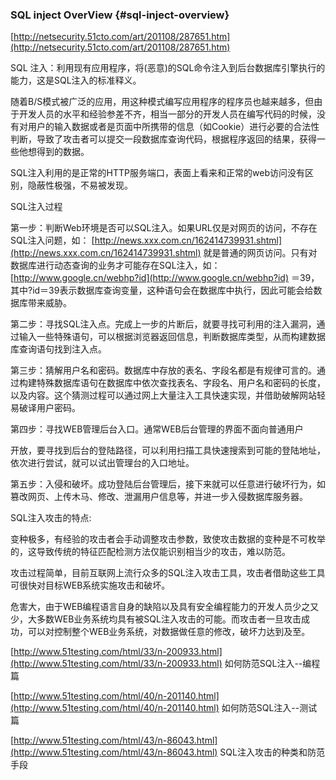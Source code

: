 ### SQL inject OverView {#sql-inject-overview}

[http://netsecurity.51cto.com/art/201108/287651.htm](http://netsecurity.51cto.com/art/201108/287651.htm)

SQL 注入：利用现有应用程序，将(恶意)的SQL命令注入到后台数据库引擎执行的能力，这是SQL注入的标准释义。

随着B/S模式被广泛的应用，用这种模式编写应用程序的程序员也越来越多，但由于开发人员的水平和经验参差不齐，相当一部分的开发人员在编写代码的时候，没有对用户的输入数据或者是页面中所携带的信息（如Cookie）进行必要的合法性判断，导致了攻击者可以提交一段数据库查询代码，根据程序返回的结果，获得一些他想得到的数据。

SQL注入利用的是正常的HTTP服务端口，表面上看来和正常的web访问没有区别，隐蔽性极强，不易被发现。

SQL注入过程

第一步：判断Web环境是否可以SQL注入。如果URL仅是对网页的访问，不存在SQL注入问题，如： [http://news.xxx.com.cn/162414739931.shtml](http://news.xxx.com.cn/162414739931.shtml) 就是普通的网页访问。只有对数据库进行动态查询的业务才可能存在SQL注入，如： [http://www.google.cn/webhp?id](http://www.google.cn/webhp?id) ＝39，其中?id＝39表示数据库查询变量，这种语句会在数据库中执行，因此可能会给数据库带来威胁。

第二步：寻找SQL注入点。完成上一步的片断后，就要寻找可利用的注入漏洞，通过输入一些特殊语句，可以根据浏览器返回信息，判断数据库类型，从而构建数据库查询语句找到注入点。

第三步：猜解用户名和密码。数据库中存放的表名、字段名都是有规律可言的。通过构建特殊数据库语句在数据库中依次查找表名、字段名、用户名和密码的长度，以及内容。这个猜测过程可以通过网上大量注入工具快速实现，并借助破解网站轻易破译用户密码。

第四步：寻找WEB管理后台入口。通常WEB后台管理的界面不面向普通用户

开放，要寻找到后台的登陆路径，可以利用扫描工具快速搜索到可能的登陆地址，依次进行尝试，就可以试出管理台的入口地址。

第五步：入侵和破坏。成功登陆后台管理后，接下来就可以任意进行破坏行为，如篡改网页、上传木马、修改、泄漏用户信息等，并进一步入侵数据库服务器。

SQL注入攻击的特点:

变种极多，有经验的攻击者会手动调整攻击参数，致使攻击数据的变种是不可枚举的，这导致传统的特征匹配检测方法仅能识别相当少的攻击，难以防范。

攻击过程简单，目前互联网上流行众多的SQL注入攻击工具，攻击者借助这些工具可很快对目标WEB系统实施攻击和破坏。

危害大，由于WEB编程语言自身的缺陷以及具有安全编程能力的开发人员少之又少，大多数WEB业务系统均具有被SQL注入攻击的可能。而攻击者一旦攻击成功，可以对控制整个WEB业务系统，对数据做任意的修改，破坏力达到及至。

[http://www.51testing.com/html/33/n-200933.html](http://www.51testing.com/html/33/n-200933.html) 如何防范SQL注入--编程篇

[http://www.51testing.com/html/40/n-201140.html](http://www.51testing.com/html/40/n-201140.html)  如何防范SQL注入--测试篇

[http://www.51testing.com/html/43/n-86043.html](http://www.51testing.com/html/43/n-86043.html) SQL注入攻击的种类和防范手段